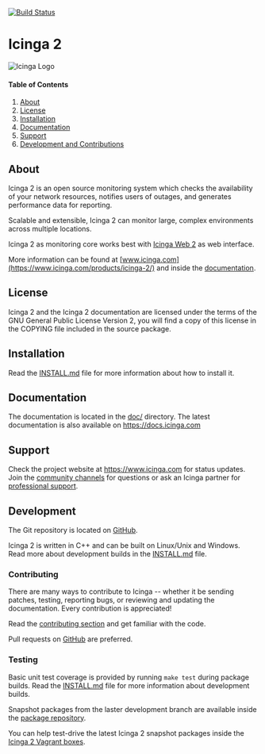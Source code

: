 [![Build Status](https://travis-ci.org/Icinga/icinga2.svg?branch=master)](https://travis-ci.org/Icinga/icinga2)

# Icinga 2

![Icinga Logo](https://www.icinga.com/wp-content/uploads/2014/06/icinga_logo.png)

#### Table of Contents

1. [About][About]
2. [License][License]
3. [Installation][Installation]
4. [Documentation][Documentation]
5. [Support][Support]
6. [Development and Contributions][Development]

## About

Icinga 2 is an open source monitoring system which checks the availability of your
network resources, notifies users of outages, and generates performance data for reporting.

Scalable and extensible, Icinga 2 can monitor large, complex environments across
multiple locations.

Icinga 2 as monitoring core works best with [Icinga Web 2](https://www.icinga.com/products/icinga-web-2/)
as web interface.

More information can be found at [www.icinga.com](https://www.icinga.com/products/icinga-2/)
and inside the [documentation](doc/1-about.md).

## License

Icinga 2 and the Icinga 2 documentation are licensed under the terms of the GNU
General Public License Version 2, you will find a copy of this license in the
COPYING file included in the source package.

## Installation

Read the [INSTALL.md](INSTALL.md) file for more information about how to install it.

## Documentation

The documentation is located in the [doc/](doc/) directory. The latest documentation
is also available on https://docs.icinga.com

## Support

Check the project website at https://www.icinga.com for status updates. Join the
[community channels](https://www.icinga.com/community/get-involved/) for questions
or ask an Icinga partner for [professional support](https://www.icinga.com/services/support/).

## Development

The Git repository is located on [GitHub](https://github.com/Icinga/icinga2).

Icinga 2 is written in C++ and can be built on Linux/Unix and Windows.
Read more about development builds in the [INSTALL.md](INSTALL.md) file.

### Contributing

There are many ways to contribute to Icinga -- whether it be sending patches,
testing, reporting bugs, or reviewing and updating the documentation. Every
contribution is appreciated!

Read the [contributing section](https://www.icinga.com/community/get-involved/) and
get familiar with the code.

Pull requests on [GitHub](https://github.com/Icinga/icinga2) are preferred.

### Testing

Basic unit test coverage is provided by running `make test` during package builds.
Read the [INSTALL.md](INSTALL.md) file for more information about development builds.

Snapshot packages from the laster development branch are available inside the
[package repository](http://packages.icinga.com).

You can help test-drive the latest Icinga 2 snapshot packages inside the
[Icinga 2 Vagrant boxes](https://github.com/icinga/icinga-vagrant).


[About]: #about
[License]: #license
[Installation]: #installation
[Documentation]: #documentation
[Support]: #support
[Development]: #development
